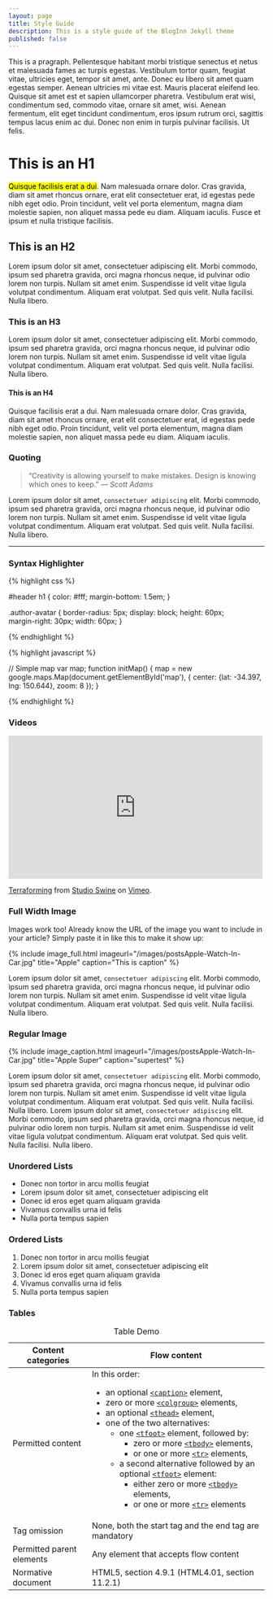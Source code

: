 ```yaml
---
layout: page
title: Style Guide
description: This is a style guide of the BlogInn Jekyll theme
published: false
---
```


This is a pragraph. Pellentesque habitant morbi tristique senectus et netus et malesuada fames ac turpis egestas. Vestibulum tortor quam, feugiat vitae, ultricies eget, tempor sit amet, ante. Donec eu libero sit amet quam egestas semper. Aenean ultricies mi vitae est. Mauris placerat eleifend leo. Quisque sit amet est et sapien ullamcorper pharetra. Vestibulum erat wisi, condimentum sed, commodo vitae, ornare sit amet, wisi. Aenean fermentum, elit eget tincidunt condimentum, eros ipsum rutrum orci, sagittis tempus lacus enim ac dui. Donec non enim in turpis pulvinar facilisis. Ut felis.

# This is an H1

<mark>Quisque facilisis erat a dui</mark>. Nam malesuada ornare dolor. Cras gravida, diam sit amet rhoncus ornare, erat elit consectetuer erat, id egestas pede nibh eget odio. Proin tincidunt, velit vel porta elementum, magna diam molestie sapien, non aliquet massa pede eu diam. Aliquam iaculis. Fusce et ipsum et nulla tristique facilisis.

## This is an H2

Lorem ipsum dolor sit amet, consectetuer adipiscing elit. Morbi commodo, ipsum sed pharetra gravida, orci magna rhoncus neque, id pulvinar odio lorem non turpis. Nullam sit amet enim. Suspendisse id velit vitae ligula volutpat condimentum. Aliquam erat volutpat. Sed quis velit. Nulla facilisi. Nulla libero.

### This is an H3

Lorem ipsum dolor sit amet, consectetuer adipiscing elit. Morbi commodo, ipsum sed pharetra gravida, orci magna rhoncus neque, id pulvinar odio lorem non turpis. Nullam sit amet enim. Suspendisse id velit vitae ligula volutpat condimentum. Aliquam erat volutpat. Sed quis velit. Nulla facilisi. Nulla libero.

#### This is an H4

Quisque facilisis erat a dui. Nam malesuada ornare dolor. Cras gravida, diam sit amet rhoncus ornare, erat elit consectetuer erat, id egestas pede nibh eget odio. Proin tincidunt, velit vel porta elementum, magna diam molestie sapien, non aliquet massa pede eu diam. Aliquam iaculis.

### Quoting

>“Creativity is allowing yourself to make mistakes. Design is knowing which ones to keep.” <cite>― Scott Adams</cite>

Lorem ipsum dolor sit amet, `consectetuer adipiscing` elit. Morbi commodo, ipsum sed pharetra gravida, orci magna rhoncus neque, id pulvinar odio lorem non turpis. Nullam sit amet enim. Suspendisse id velit vitae ligula volutpat condimentum. Aliquam erat volutpat. Sed quis velit. Nulla facilisi. Nulla libero.

<hr />

### Syntax Highlighter

{% highlight css %}

#header h1 { 
    color: #fff;
    margin-bottom: 1.5em; 
}

.author-avatar {
    border-radius: 5px;
    display: block;
    height: 60px;   
    margin-right: 30px;
    width: 60px;
}

{% endhighlight %}

{% highlight javascript %}

// Simple map
var map;
function initMap() {
    map = new google.maps.Map(document.getElementById('map'), {
        center: {lat: -34.397, lng: 150.644},
        zoom: 8
    });
}

{% endhighlight %}

### Videos

<iframe src="https://player.vimeo.com/video/153339497?byline=0" width="500" height="281" frameborder="0" webkitallowfullscreen mozallowfullscreen allowfullscreen></iframe> <p><a href="https://vimeo.com/153339497">Terraforming</a> from <a href="https://vimeo.com/studioswine">Studio Swine</a> on <a href="https://vimeo.com">Vimeo</a>.</p>

### Full Width Image

Images work too! Already know the URL of the image you want to include in your article? Simply paste it in like this to make it show up:

{% include image_full.html imageurl="/images/postsApple-Watch-In-Car.jpg" title="Apple" caption="This is caption" %}

Lorem ipsum dolor sit amet, `consectetuer adipiscing` elit. Morbi commodo, ipsum sed pharetra gravida, orci magna rhoncus neque, id pulvinar odio lorem non turpis. Nullam sit amet enim. Suspendisse id velit vitae ligula volutpat condimentum. Aliquam erat volutpat. Sed quis velit. Nulla facilisi. Nulla libero.

### Regular Image

{% include image_caption.html imageurl="/images/postsApple-Watch-In-Car.jpg" title="Apple Super" caption="supertest" %}

Lorem ipsum dolor sit amet, `consectetuer adipiscing` elit. Morbi commodo, ipsum sed pharetra gravida, orci magna rhoncus neque, id pulvinar odio lorem non turpis. Nullam sit amet enim. Suspendisse id velit vitae ligula volutpat condimentum. Aliquam erat volutpat. Sed quis velit. Nulla facilisi. Nulla libero. Lorem ipsum dolor sit amet, `consectetuer adipiscing` elit. Morbi commodo, ipsum sed pharetra gravida, orci magna rhoncus neque, id pulvinar odio lorem non turpis. Nullam sit amet enim. Suspendisse id velit vitae ligula volutpat condimentum. Aliquam erat volutpat. Sed quis velit. Nulla facilisi. Nulla libero.

### Unordered Lists

+ Donec non tortor in arcu mollis feugiat
+ Lorem ipsum dolor sit amet, consectetuer adipiscing elit
+ Donec id eros eget quam aliquam gravida
+ Vivamus convallis urna id felis
+ Nulla porta tempus sapien

### Ordered Lists

1. Donec non tortor in arcu mollis feugiat
2. Lorem ipsum dolor sit amet, consectetuer adipiscing elit
3. Donec id eros eget quam aliquam gravida
4. Vivamus convallis urna id felis
5. Nulla porta tempus sapien

### Tables

<table>
    <caption>Table Demo</caption>
    <thead>
        <tr>
            <th>Content categories</th>
            <th>Flow content</th>
        </tr>
    </thead>
    <tbody>
        <tr>
            <td>Permitted content</td>
            <td>
                In this order:
                <ul>
                    <li>an optional <a href="https://developer.mozilla.org/en-US/docs/Web/HTML/Element/caption"><code>&lt;caption&gt;</code></a> element,</li>
                    <li>zero or more <a href="https://developer.mozilla.org/en-US/docs/Web/HTML/Element/colgroup"><code>&lt;colgroup&gt;</code></a> elements,</li>
                    <li>an optional <a href="https://developer.mozilla.org/en-US/docs/Web/HTML/Element/thead"><code>&lt;thead&gt;</code></a> element,</li>
                    <li>one of the two alternatives:
                        <ul>
                            <li>one <a href="https://developer.mozilla.org/en-US/docs/Web/HTML/Element/tfoot"><code>&lt;tfoot&gt;</code></a> element, followed by:
                                <ul>
                                    <li>zero or more <a href="https://developer.mozilla.org/en-US/docs/Web/HTML/Element/tbody"><code>&lt;tbody&gt;</code></a> elements,</li>
                                    <li>or one or more <a href="https://developer.mozilla.org/en-US/docs/Web/HTML/Element/tr"><code>&lt;tr&gt;</code></a> elements,</li>
                                </ul>
                            </li>
                            <li>a second alternative followed by an optional <a href="https://developer.mozilla.org/en-US/docs/Web/HTML/Element/tfoot"><code>&lt;tfoot&gt;</code></a> element:
                                <ul>
                                    <li>either zero or more <a href="https://developer.mozilla.org/en-US/docs/Web/HTML/Element/tbody"><code>&lt;tbody&gt;</code></a> elements,</li>
                                    <li>or one or more <a href="https://developer.mozilla.org/en-US/docs/Web/HTML/Element/tr"><code>&lt;tr&gt;</code></a> elements</li>
                                </ul>
                            </li>
                        </ul>
                    </li>
                </ul>
            </td>
        </tr>
        <tr>
            <td>Tag omission</td>
            <td>None, both the <span title="syntax-start-tag">start tag</span> and the <span title="syntax-end-tag">end tag</span> are mandatory</td>
        </tr>
        <tr>
            <td>Permitted parent elements</td>
            <td>Any element that accepts flow content</td>
        </tr>
        <tr>
            <td>Normative document</td>
            <td>HTML5, section 4.9.1 (HTML4.01, section 11.2.1)</td>
        </tr>
    </tbody>
</table>
